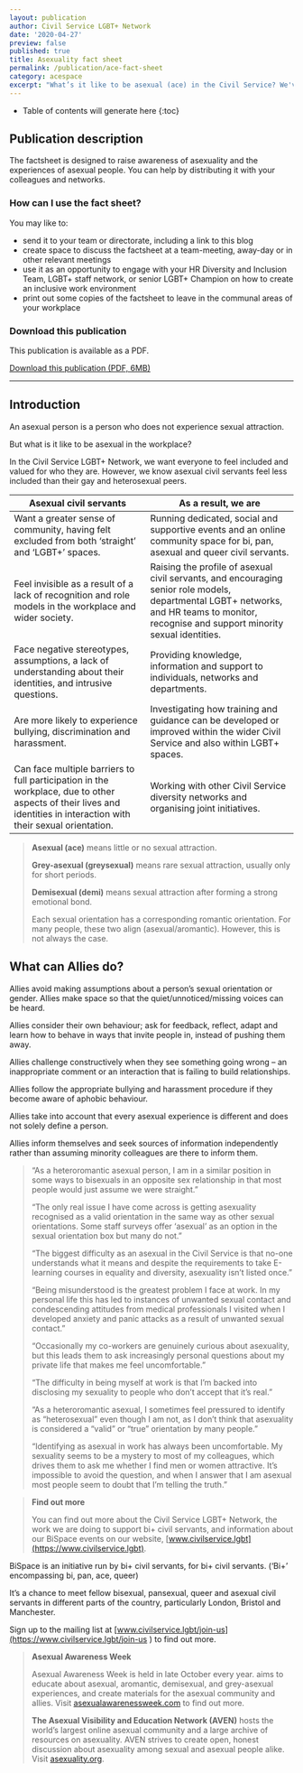 ```yaml
---
layout: publication
author: Civil Service LGBT+ Network
date: '2020-04-27'
preview: false
published: true
title: Asexuality fact sheet
permalink: /publication/ace-fact-sheet
category: acespace
excerpt: "What’s it like to be asexual (ace) in the Civil Service? We've produced a new fact sheet on asexuality to support ace inclusion in the Civil Service."
---
```


* Table of contents will generate here
{:toc}

## Publication description

The factsheet is designed to raise awareness of asexuality and the experiences of asexual people. You can help by distributing it with your colleagues and networks.

### How can I use the fact sheet?

You may like to:

- send it to your team or directorate, including a link to this blog
- create space to discuss the factsheet at a team-meeting, away-day or in other relevant meetings
- use it as an opportunity to engage with your HR Diversity and Inclusion Team, LGBT+ staff network, or senior LGBT+ Champion on how to create an inclusive work environment
- print out some copies of the factsheet to leave in the communal areas of your workplace


### Download this publication

This publication is available as a PDF.

[Download this publication (PDF, 6MB)](https://www.civilservice.lgbt/documents/store/factsheets/asexuality.pdf)

---

## Introduction

An asexual person is a person who does not experience sexual attraction.

But what is it like to be asexual in the workplace?

In the Civil Service LGBT+ Network, we want everyone to feel included and valued for who they are. However, we know asexual civil servants feel less included than their gay and heterosexual peers.

Asexual civil servants | As a result, we are
--- | ---
Want a greater sense of community, having felt excluded from both ‘straight’ and ‘LGBT+’ spaces. | Running dedicated, social and supportive events and an online community space for bi, pan, asexual and queer civil servants.
Feel invisible as a result of a lack of recognition and role models in the workplace and wider society. | Raising the profile of asexual civil servants, and encouraging senior role models, departmental LGBT+ networks, and HR teams to monitor, recognise and support minority sexual identities.
Face negative stereotypes, assumptions, a lack of understanding about their identities, and intrusive questions. | Providing knowledge, information and support to individuals, networks and departments.
Are more likely to experience bullying, discrimination and harassment. | Investigating how training and guidance can be developed or improved within the wider Civil Service and also within LGBT+ spaces.
Can face multiple barriers to full participation in the workplace, due to other aspects of their lives and identities in interaction with their sexual orientation. | Working with other Civil Service diversity networks and organising joint initiatives.

> **Asexual (ace)** means little or no sexual attraction.
>
> **Grey-asexual (greysexual)** means rare sexual attraction, usually only for short periods.
>
> **Demisexual (demi)** means sexual attraction after forming a strong emotional bond.
>
> Each sexual orientation has a corresponding romantic orientation. For many people, these two align (asexual/aromantic). However, this is not always the case.

## What can Allies do?

Allies avoid making assumptions about a person’s sexual orientation or gender. Allies make space so that the quiet/unnoticed/missing voices can be heard.

Allies consider their own behaviour; ask for feedback, reflect, adapt and learn how to behave in ways that invite people in, instead of pushing them away.

Allies challenge constructively when they see something going wrong – an inappropriate comment or an interaction that is failing to build relationships.

Allies follow the appropriate bullying and harassment procedure if they become aware of aphobic behaviour.

Allies take into account that every asexual experience is different and does not solely define a person.

Allies inform themselves and seek sources of information independently rather than assuming minority colleagues are there to inform them.

> “As a heteroromantic asexual person, I am in a similar position in some ways to bisexuals in an opposite sex relationship in that most people would just assume we were straight.”
>
> “The only real issue I have come across is getting asexuality recognised as a valid orientation in the same way as other sexual orientations. Some staff surveys offer ‘asexual’ as an option in the sexual orientation box but many do not.”
>
> “The biggest difficulty as an asexual in the Civil Service is that no-one understands what it means and despite the requirements to take E-learning courses in equality and diversity, asexuality isn’t listed once.”
>
> “Being misunderstood is the greatest problem I face at work. In my personal life this has led to instances of unwanted sexual contact and condescending attitudes from medical professionals I visited when I developed anxiety and panic attacks as a result of unwanted sexual contact.”
>
> “Occasionally my co-workers are genuinely curious about asexuality, but this leads them to ask increasingly personal questions about my private life that makes me feel uncomfortable.”
>
> “The difficulty in being myself at work is that I’m backed into disclosing my sexuality to people who don’t accept that it’s real.”
>
> “As a heteroromantic asexual, I sometimes feel pressured to identify as “heterosexual” even though I am not, as I don’t think that asexuality is considered a “valid” or “true” orientation by many people.”
>
> “Identifying as asexual in work has always been uncomfortable. My sexuality seems to be a mystery to most of my colleagues, which drives them to ask me whether I find men or women attractive. It’s impossible to avoid the question, and when I answer that I am asexual most people seem to doubt that I’m telling the truth.”

> **Find out more**
>
> You can find out more about the Civil Service LGBT+ Network, the work we are doing to support bi+ civil servants, and information about our BiSpace events on our website, [www.civilservice.lgbt](https://www.civilservice.lgbt).

BiSpace is an initiative run by bi+ civil servants, for bi+ civil servants.
(‘Bi+’ encompassing bi, pan, ace, queer)

It’s a chance to meet fellow bisexual, pansexual, queer and asexual civil servants in different parts of the country, particularly London, Bristol and Manchester.

Sign up to the mailing list at [www.civilservice.lgbt/join-us](https://www.civilservice.lgbt/join-us ) to find out more.

> **Asexual Awareness Week**
>
> Asexual Awareness Week is held in late October every year. aims to educate about asexual, aromantic, demisexual, and grey-asexual experiences, and create materials for the asexual community and allies. Visit [asexualawarenessweek.com](https://asexualawarenessweek.com) to find out more.
>
> **The Asexual Visibility and Education Network (AVEN)**
> hosts the world’s largest online asexual community and a large archive of resources on asexuality. AVEN strives to create open, honest discussion about asexuality among sexual and asexual people alike. Visit [asexuality.org](https://asexuality.org).


